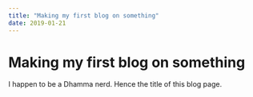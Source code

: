 ```yaml
---
title: "Making my first blog on something"
date: 2019-01-21
---
```


# Making my first blog on something

I happen to be a Dhamma nerd. Hence the title of this blog page.
